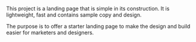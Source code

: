 This project is a landing page that is simple in its construction. It is lightweight, fast and contains sample copy and design. 

The purpose is to offer a starter landing page to make the design and build easier for marketers and designers. 